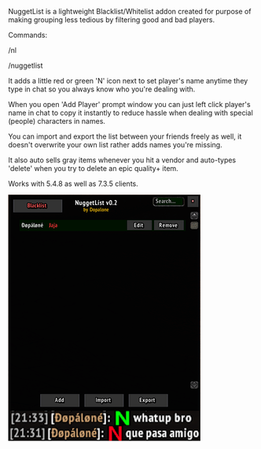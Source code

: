 NuggetList is a lightweight Blacklist/Whitelist addon created for purpose of making grouping less tedious by filtering good and bad players.

Commands:

/nl

/nuggetlist

It adds a little red or green 'N' icon next to set player's name anytime they type in chat so you always know who you're dealing with.

When you open 'Add Player' prompt window you can just left click player's name in chat to copy it instantly to reduce hassle when dealing with special (people) characters in names.

You can import and export the list between your friends freely as well, it doesn't overwrite your own list rather adds names you're missing.

It also auto sells gray items whenever you hit a vendor and auto-types 'delete' when you try to delete an epic quality+ item.

Works with 5.4.8 as well as 7.3.5 clients.

![NL](/NLX.PNG)
